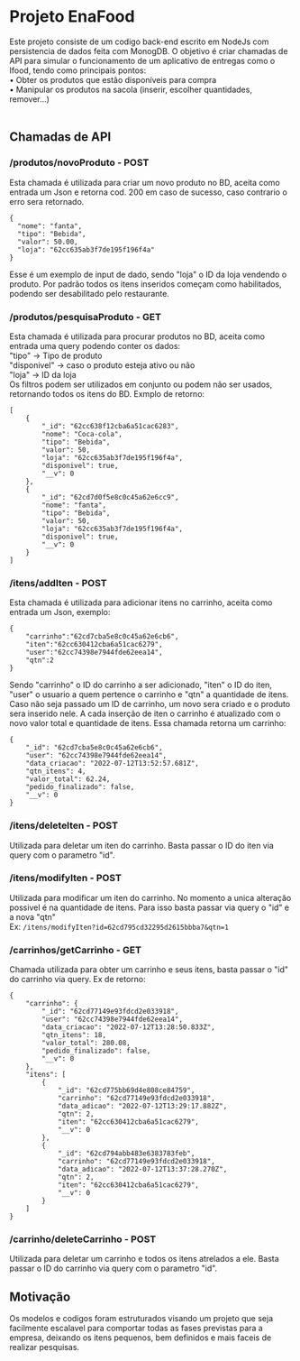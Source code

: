 # Projeto EnaFood

Este projeto consiste de um codigo back-end escrito em NodeJs com persistencia de dados feita com MonogDB. O objetivo é criar chamadas de API para simular o funcionamento de um aplicativo de entregas como o Ifood, tendo como principais pontos:<br>
• Obter os produtos que estão disponíveis para compra<br> 
• Manipular os produtos na sacola (inserir, escolher quantidades, remover...)<br><br>

<h2>Chamadas de API</h2>

<h3>/produtos/novoProduto  -  POST</h3>
Esta chamada é utilizada para criar um novo produto no BD, aceita como entrada um Json e retorna cod. 200 em caso de sucesso, caso contrario o erro sera retornado.<br>

```
{
  "nome": "fanta",
  "tipo": "Bebida",
  "valor": 50.00,
  "loja": "62cc635ab3f7de195f196f4a"
}
```
Esse é um exemplo de input de dado, sendo "loja" o ID da loja vendendo o produto. Por padrão todos os itens inseridos começam como habilitados, podendo ser desabilitado pelo restaurante.


<h3>/produtos/pesquisaProduto  -  GET</h3>
Esta chamada é utilizada para procurar produtos no BD, aceita como entrada uma query podendo conter os dados:
<br>"tipo" -> Tipo de produto 
<br>"disponivel" -> caso o produto esteja ativo ou não <br>
"loja" -> ID da loja<br>
Os filtros podem ser utilizados em conjunto ou podem não ser usados, retornando todos os itens do BD. Exmplo de retorno:<br>

```
[
	{
		"_id": "62cc638f12cba6a51cac6283",
		"nome": "Coca-cola",
		"tipo": "Bebida",
		"valor": 50,
		"loja": "62cc635ab3f7de195f196f4a",
		"disponivel": true,
		"__v": 0
	},
	{
		"_id": "62cd7d0f5e8c0c45a62e6cc9",
		"nome": "fanta",
		"tipo": "Bebida",
		"valor": 50,
		"loja": "62cc635ab3f7de195f196f4a",
		"disponivel": true,
		"__v": 0
	}
]
```

<h3>/itens/addIten  -  POST</h3>
Esta chamada é utilizada para adicionar itens no carrinho, aceita como entrada um Json, exemplo:

```
{
	"carrinho":"62cd7cba5e8c0c45a62e6cb6",
	"iten":"62cc630412cba6a51cac6279",
	"user":"62cc74398e7944fde62eea14",
	"qtn":2
}
```
Sendo "carrinho" o ID do carrinho a ser adicionado, "iten" o ID do iten, "user" o usuario a quem pertence o carrinho e "qtn" a quantidade de itens. Caso não seja passado um ID de carrinho, um novo sera criado e o produto sera inserido nele. A cada inserção de iten o carrinho é atualizado com o novo valor total e quantidade de itens. Essa chamada retorna um carrinho:

```
{
	"_id": "62cd7cba5e8c0c45a62e6cb6",
	"user": "62cc74398e7944fde62eea14",
	"data_criacao": "2022-07-12T13:52:57.681Z",
	"qtn_itens": 4,
	"valor_total": 62.24,
	"pedido_finalizado": false,
	"__v": 0
}
```

<h3>/itens/deleteIten  -  POST</h3>
Utilizada para deletar um iten do carrinho. Basta passar o ID do iten via query com o parametro "id".

<h3>/itens/modifyIten  -  POST</h3>
Utilizada para modificar um iten do carrinho. No momento a unica alteração possivel é na quantidade de itens. Para isso basta passar via query o "id" e a nova "qtn"<br>Ex:
<code>/itens/modifyIten?id=62cd795cd32295d2615bbba7&qtn=1</code>

<h3>/carrinhos/getCarrinho  -  GET</h3>
Chamada utilizada para obter um carrinho e seus itens, basta passar o "id" do carrinho via query. Ex de retorno:<br>

```
{
	"carrinho": {
		"_id": "62cd77149e93fdcd2e033918",
		"user": "62cc74398e7944fde62eea14",
		"data_criacao": "2022-07-12T13:28:50.833Z",
		"qtn_itens": 18,
		"valor_total": 280.08,
		"pedido_finalizado": false,
		"__v": 0
	},
	"itens": [
		{
			"_id": "62cd775bb69d4e808ce84759",
			"carrinho": "62cd77149e93fdcd2e033918",
			"data_adicao": "2022-07-12T13:29:17.882Z",
			"qtn": 2,
			"iten": "62cc630412cba6a51cac6279",
			"__v": 0
		},
		{
			"_id": "62cd794abb483e6383783feb",
			"carrinho": "62cd77149e93fdcd2e033918",
			"data_adicao": "2022-07-12T13:37:28.270Z",
			"qtn": 2,
			"iten": "62cc630412cba6a51cac6279",
			"__v": 0
		}
	]
}
```

<h3>/carrinho/deleteCarrinho  -  POST</h3>
Utilizada para deletar um carrinho e todos os itens atrelados a ele. Basta passar o ID do carrinho via query com o parametro "id".

<h2>Motivação</h2>
Os modelos e codigos foram estruturados visando um projeto que seja facilmente escalavel para comportar todas as fases previstas para a empresa, deixando os itens pequenos, bem definidos e mais faceis de realizar pesquisas.
